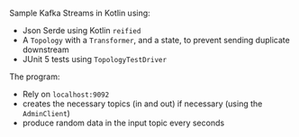 Sample Kafka Streams in Kotlin using:

- Json Serde using Kotlin `reified` 
- A `Topology` with a `Transformer`, and a state, to prevent sending duplicate downstream
- JUnit 5 tests using `TopologyTestDriver`
 
The program:
- Rely on `localhost:9092`
- creates the necessary topics (in and out) if necessary (using the `AdminClient`)
- produce random data in the input topic every seconds
